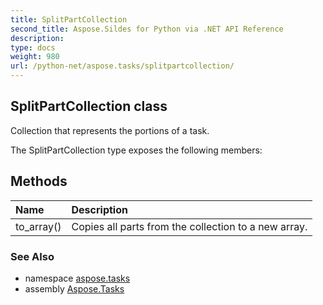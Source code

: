 ```yaml
---
title: SplitPartCollection
second_title: Aspose.Sildes for Python via .NET API Reference
description: 
type: docs
weight: 980
url: /python-net/aspose.tasks/splitpartcollection/
---
```


## SplitPartCollection class

Collection that represents the portions of a task.

The SplitPartCollection type exposes the following members:
## Methods
| Name | Description |
| :- | :- |
|to_array()|Copies all parts from the collection to a new array.|

### See Also

* namespace [aspose.tasks](/python-net/aspose.tasks/)
* assembly [Aspose.Tasks](/tasks/python-net/)

